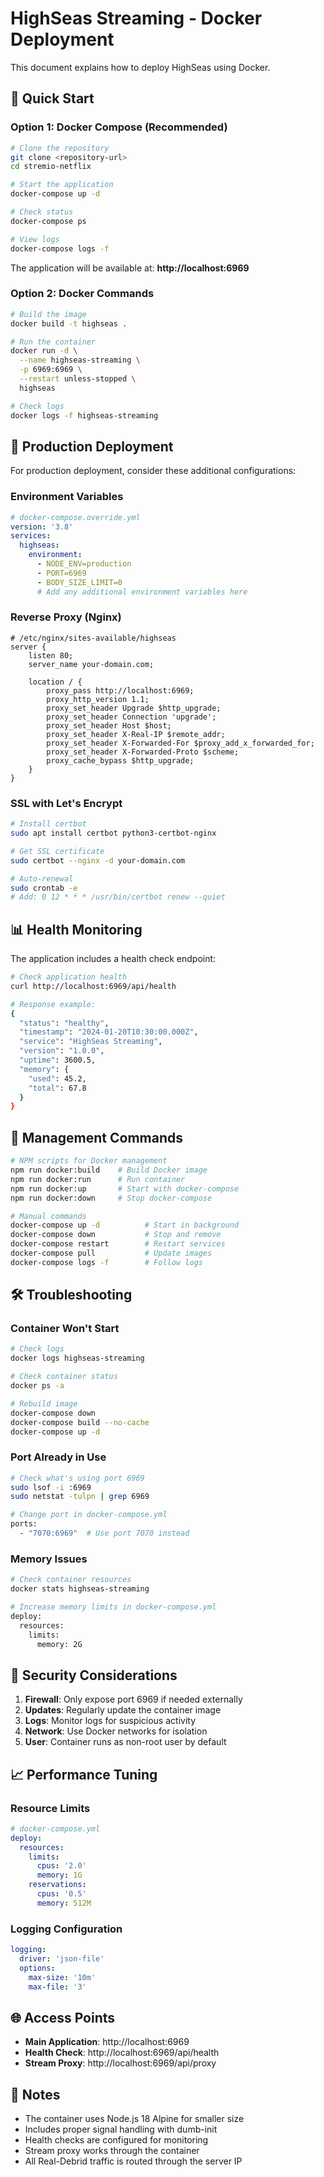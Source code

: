 # HighSeas Streaming - Docker Deployment

This document explains how to deploy HighSeas using Docker.

## 🐳 Quick Start

### Option 1: Docker Compose (Recommended)

```bash
# Clone the repository
git clone <repository-url>
cd stremio-netflix

# Start the application
docker-compose up -d

# Check status
docker-compose ps

# View logs
docker-compose logs -f
```

The application will be available at: **http://localhost:6969**

### Option 2: Docker Commands

```bash
# Build the image
docker build -t highseas .

# Run the container
docker run -d \
  --name highseas-streaming \
  -p 6969:6969 \
  --restart unless-stopped \
  highseas

# Check logs
docker logs -f highseas-streaming
```

## 🚀 Production Deployment

For production deployment, consider these additional configurations:

### Environment Variables

```yaml
# docker-compose.override.yml
version: '3.8'
services:
  highseas:
    environment:
      - NODE_ENV=production
      - PORT=6969
      - BODY_SIZE_LIMIT=0
      # Add any additional environment variables here
```

### Reverse Proxy (Nginx)

```nginx
# /etc/nginx/sites-available/highseas
server {
    listen 80;
    server_name your-domain.com;

    location / {
        proxy_pass http://localhost:6969;
        proxy_http_version 1.1;
        proxy_set_header Upgrade $http_upgrade;
        proxy_set_header Connection 'upgrade';
        proxy_set_header Host $host;
        proxy_set_header X-Real-IP $remote_addr;
        proxy_set_header X-Forwarded-For $proxy_add_x_forwarded_for;
        proxy_set_header X-Forwarded-Proto $scheme;
        proxy_cache_bypass $http_upgrade;
    }
}
```

### SSL with Let's Encrypt

```bash
# Install certbot
sudo apt install certbot python3-certbot-nginx

# Get SSL certificate
sudo certbot --nginx -d your-domain.com

# Auto-renewal
sudo crontab -e
# Add: 0 12 * * * /usr/bin/certbot renew --quiet
```

## 📊 Health Monitoring

The application includes a health check endpoint:

```bash
# Check application health
curl http://localhost:6969/api/health

# Response example:
{
  "status": "healthy",
  "timestamp": "2024-01-20T10:30:00.000Z",
  "service": "HighSeas Streaming",
  "version": "1.0.0",
  "uptime": 3600.5,
  "memory": {
    "used": 45.2,
    "total": 67.8
  }
}
```

## 🔧 Management Commands

```bash
# NPM scripts for Docker management
npm run docker:build    # Build Docker image
npm run docker:run      # Run container
npm run docker:up       # Start with docker-compose
npm run docker:down     # Stop docker-compose

# Manual commands
docker-compose up -d          # Start in background
docker-compose down           # Stop and remove
docker-compose restart        # Restart services
docker-compose pull           # Update images
docker-compose logs -f        # Follow logs
```

## 🛠️ Troubleshooting

### Container Won't Start

```bash
# Check logs
docker logs highseas-streaming

# Check container status
docker ps -a

# Rebuild image
docker-compose down
docker-compose build --no-cache
docker-compose up -d
```

### Port Already in Use

```bash
# Check what's using port 6969
sudo lsof -i :6969
sudo netstat -tulpn | grep 6969

# Change port in docker-compose.yml
ports:
  - "7070:6969"  # Use port 7070 instead
```

### Memory Issues

```bash
# Check container resources
docker stats highseas-streaming

# Increase memory limits in docker-compose.yml
deploy:
  resources:
    limits:
      memory: 2G
```

## 🔐 Security Considerations

1. **Firewall**: Only expose port 6969 if needed externally
2. **Updates**: Regularly update the container image
3. **Logs**: Monitor logs for suspicious activity
4. **Network**: Use Docker networks for isolation
5. **User**: Container runs as non-root user by default

## 📈 Performance Tuning

### Resource Limits

```yaml
# docker-compose.yml
deploy:
  resources:
    limits:
      cpus: '2.0'
      memory: 1G
    reservations:
      cpus: '0.5'
      memory: 512M
```

### Logging Configuration

```yaml
logging:
  driver: 'json-file'
  options:
    max-size: '10m'
    max-file: '3'
```

## 🌐 Access Points

- **Main Application**: http://localhost:6969
- **Health Check**: http://localhost:6969/api/health
- **Stream Proxy**: http://localhost:6969/api/proxy

## 📝 Notes

- The container uses Node.js 18 Alpine for smaller size
- Includes proper signal handling with dumb-init
- Health checks are configured for monitoring
- Stream proxy works through the container
- All Real-Debrid traffic is routed through the server IP
